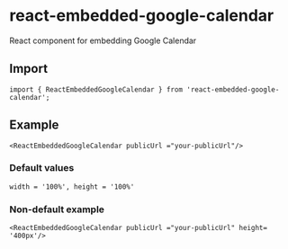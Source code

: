 # react-embedded-google-calendar
React component for embedding Google Calendar
<br>

## Import
`import { ReactEmbeddedGoogleCalendar } from 'react-embedded-google-calendar';`

## Example
`
    <ReactEmbeddedGoogleCalendar publicUrl ="your-publicUrl"/>
`

### Default values
`
width = '100%',
height = '100%'
`

### Non-default example
`
    <ReactEmbeddedGoogleCalendar publicUrl ="your-publicUrl" height= '400px'/>
`